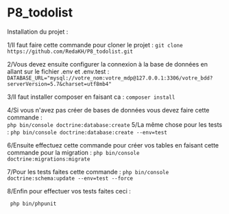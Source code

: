 # P8_todolist
Installation du projet : 
 
  1/Il faut faire cette commande pour cloner le projet : 
   `git clone https://github.com/RedaKH/P8_todolist.git`
   
   2/Vous devez ensuite configurer la connexion à la base de données en allant sur le fichier .env et .env.test :
   `DATABASE_URL="mysql://votre_nom:votre_mdp@127.0.0.1:3306/votre_bdd?serverVersion=5.7&charset=utf8mb4"`

 3/Il faut installer composer en faisant ca :
   `composer install`
   
   
   
 4/Si vous n'avez pas créer de bases de données vous devez faire cette commande :   
   `php bin/console doctrine:database:create`
 5/La même chose pour les tests :
 `php bin/console doctrine:database:create --env=test`
   
   
  6/Ensuite effectuez cette commande pour créer vos tables en faisant cette commande pour la migration :
  `php bin/console doctrine:migrations:migrate `
  
  7/Pour les tests faites cette commande :
  ` php bin/console doctrine:schema:update --env=test --force `
  
  8/Enfin pour effectuer vos tests faites ceci :
  
  ` php bin/phpunit`
  
